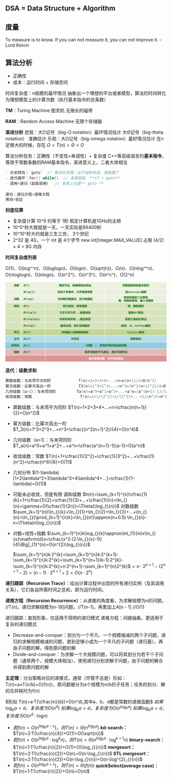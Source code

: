 ## DSA = Data Structure + Algorithm 

##  度量

To measure is to know. If you can not measure it, you can not improve it.   - Lord Keivin

## 算法分析

- 正确性
- 成本：运行时间 + 存储空间

时间复杂度：n规模的最坏情况
抽象出一个理想的平台或者模型，算法的时间转化为理想模型上的计算次数（执行基本指令的总条数）

**TM**：Turing Machine  图灵机
无限长的磁带

**RAM**：Random Access Machine
无限个存储器

**渐进分析**
悲观：大O记号（big-O notation）最坏情况估计
大Θ记号（big-theta notation） 准确估计
乐观：大Ω记号（big-omega notation）最好情况估计
在n足够大的时候，存在   $\Omega<T(n)=\Theta<O$

算法分析任务：正确性（不变性×单调性）+ 复杂度
C++等高级语言的**基本指令**，等效于常数条数的RAM基本指令，渐进意义上，二者大体相当

```c++
- 分支转向：`goto`  // 算法的灵魂；出于结构考虑，被隐藏了
- 迭代循环：for() while()  // 本质就是  **if + goto**
- 调用+递归（自我调用）  // 本质上也是** goto **

递归：递归方程+递推方程
猜测+验证
```



**封底估算**

- 复杂度计算  10^9 约等于 1秒 假定计算机是1GHz的主频
- 10^5^秒大致就是一天，一天实际是86400秒
- 10^10^秒大约就是三生三世， 3个世纪
- 2^32 是 4G，一个 int 是 4个字节 new int[Integer.MAX_VALUE] 占用 (4/2) × 4 = 8G 内存

**时间复杂度列表**

O(1)、O(log^*^n)、O(loglogn)、O(logn)、O(sqrt(n))、O(n)、O(nlog^*^n)、O(nloglogn)、O(nlogn)、O(n^2^)、O(n^3^)、O(n^c^)、O(2^n)

![时间复杂度表](ch01_note.assets/image-20220604225235315.png)

**迭代：级数求和**

```c++
算数级数：与末项平方同阶            T(n)=1+2+3+4+...+n=n(n+1)/2=O(n^2)
幂方级数：比幂次高出一阶            T3(n)=1^3+2^3+...+n^3=(n^2(n+1)^2)/4=O(n^4)
几何级数（a>1）：与末项同阶         Ta(n)=a^0+a^1+a^2+...+a^n=(a^(n+1)-1)/(a-1)=O(a^n)
收敛级数：常数                     T(n)=1+1/(2^2)+1/(3^2)+...+1/(n^2)=π^6/6=O(1)
```

- 算数级数：与末项平方同阶 
  $T(n)=1+2+3+4+...+n=\cfrac{n(n+1)}{2}=O(n^2)$

- 幂方级数：比幂次高出一阶 
  $T_3(n)=1^3+2^3+...+n^3=\cfrac{(n^2(n+1)^2)}{4}=O(n^4)$

- 几何级数（a>1）：与末项同阶 
  $T_a(n)=a^0+a^1+a^2+...+a^n=\cfrac{a^{n+1}-1}{a-1}=O(a^n)$

- 收敛级数：常数
  $T(n)=1+\cfrac{1}{2^2}+\cfrac{1}{3^2}+...+\cfrac{1}{n^2}=\cfrac{π^6}{6}=O(1)$

- 几何分布
  $(1-\lambda)[1+2\lambda^2+3\lambda^3+4\lambda^4+...]=\cfrac{1}{1-\lambda}=O(1)$

- 可能未必收敛，但是有限
  调和级数  $h(n)=\sum_{k=1}^{n}\cfrac{1}{k}=1+\cfrac{1}{2}+\cfrac{1}{3}+...+\cfrac{1}{n}=\ln_{}{n}+\gamma+O(\cfrac{1}{2n})=\Theta(\log_{}{n})$
  对数级数  $\sum_{k=1}^{n}\ln_{}{k}=\ln_{}{1}+\ln_{}{2}+\ln_{}{3}+...+\ln_{}{n}=\ln_{}{\prod_{k=1}^{n}k}=\ln_{}{n!}\approx(n+0.5)·\ln_{}{n}-n=\Theta(n\log_{}{n})$

- 对数+线性+指数
  $\sum_{k=1}^{n}k\log_{}{k}\approx\int_{1}{n}x\ln_{}{x}\mathrm{d}x=\cfrac{x^2·(2·\ln_{}{x}-1)}{4}\Big|_{1}^{n}=O(n^{2}\log_{}{n})$

  $\sum_{k=1}^{n}k·2^{k}=\sum_{k=1}^{n}k·2^{k+1}-\sum_{k=1}^{n}k·2^{k}=\sum_{k=1}^{n+1}(k-1)·2^{k}-\sum_{k=1}^{n}k·2^{k}=n·2^{n+1}-\sum_{k=1}^{n}2^{k}$$=n·2^{n+1}-(2^{n+1}-2)=(n-1)·2^{n+1}+2=O(n·2^n)$



**递归跟踪（Recursion Trace）**：绘出计算过程中出现的所有递归实例（及其调用关系），它们各自所需时间之总和，即为运行时间。

**递推方程（Recursion Recurrence）**：从递推的角度看，为求解规模为n的问题， //T(n)。递归求解规模为n-1的问题，//T(n-1)。再累加上A[n - 1] //O(1)

递归跟踪：直观形象，仅适用于简明的递归模式
递推方程：间接抽象。更适用于复杂的递归模式

- Decrease-and-conquer：划分为一个平凡、一个规模缩减的两个子问题，递归的求解规模缩减的问题，直到足够小成为一个平凡的子问题（递归基），再由子问题的解，得到原问题的解
- Divide-and-conquer：为求解一个大规模问题，可以将其划分为若干个子问题（通常两个，规模大体相当），使用递归分别求解子问题，由子问题的解合并得到原问题的解

**主定理**：分治策略对应的递推式，通常（尽管不总是）形如：T(n)=a×T(n/b)+O(f(n))，原问题被分为a个规模为n/b的子任务；任务的划分、解的合并耗时为f(n)

$形如 T(n)=a·T(\cfrac{n}{b})+O(n^d),其中a、b、d都是常数的递推函数$
$如果\log_{b}{a}<d，复杂度为O(n^d)$
$如果\log_{b}{a}>d，复杂度为O(n^{\log_{b}{a}})$
$如果\log_{b}{a}=d，复杂度为O(n^d·{\log_{}{n}})$

- $若f(n)=O(n^{\log_{b}{a}-c})，则T(n)=\Theta(n^{log_{b}{a}})$
  **kd-search：**  $T(n)=2·T(\cfrac{n}{4})+O(1)=O(\sqrt{n})$
- $若f(n)=O(n^{\log_{b}{a}}·\log^k_{}{n})，则T(n)=\Theta(n^{log_{b}{a}}·\log^{k+1}_{}{n})$
  **binary-search：**  $T(n)=1·T(\cfrac{n}{2})+O(1)=O(\log_{}{n})$
  **mergesort：**  $T(n)=2·T(\cfrac{n}{2})+O(n)=O(n·\log_{}{n})$
  **STL mergesort：**  $T(n)=2·T(\cfrac{n}{2})+O(n·\log_{}{n})=O(n·\log^{2}_{}{n})$
- $若f(n)=O(n^{\log_{b}{a}+c})，则T(n)=\Theta(f(n))$
  **quickSelect(average case)：**  $T(n)=1·T(\cfrac{n}{2})+O(n)=O(n)$





